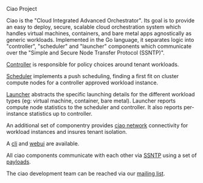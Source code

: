 Ciao Project

Ciao is the "Cloud Integrated Advanced Orchestrator".  Its goal is
to provide an easy to deploy, secure, scalable cloud orchestration
system which handles virtual machines, containers, and bare metal apps
agnostically as generic workloads.  Implemented in the Go language, it
separates logic into "controller", "scheduler" and "launcher" components
which communicate over the "Simple and Secure Node Transfer Protocol
(SSNTP)".

[Controller](https://github.com/01org/ciao/blob/master/ciao-controller)
is responsible for policy choices around tenant workloads.

[Scheduler](https://github.com/01org/ciao/blob/master/ciao-scheduler)
implements a push scheduling, finding a first fit on cluster compute
nodes for a controller approved workload instance.

[Launcher](https://github.com/01org/ciao/blob/master/ciao-launcher)
abstracts the specific launching details for the different workload
types (eg: virtual machine, container, bare metal).  Launcher reports
compute node statistics to the scheduler and controller.  It also reports
per-instance statistics up to controller.

An additional set of componentry provides [ciao
network](https://github.com/01org/ciao/blob/master/networking)
connectivity for workload instances and insures tenant isolation.

A [cli](https://github.com/01org/ciao/tree/master/ciao-cli) and
[webui](https://github.com/01org/ciao-webui) are available.

All ciao components communicate with each other via
[SSNTP](https://github.com/01org/ciao/blob/master/ssntp/README.md) using a
set of [payloads](https://github.com/01org/ciao/blob/master/payloads).

The ciao development team can be reached via our [mailing
list](https://lists.clearlinux.org/mailman/listinfo/ciao-devel).
